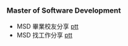 ### Master of Software Development

- MSD 畢業校友分享 [ptt](https://www.ptt.cc/bbs/studyabroad/M.1697951424.A.B7B.html)
- MSD 找工作分享 [ptt](https://www.ptt.cc/bbs/studyabroad/M.1724220653.A.CA7.html)